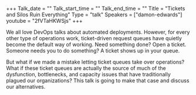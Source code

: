+++
Talk_date = ""
Talk_start_time = ""
Talk_end_time = ""
Title = "Tickets and Silos Ruin Everything"
Type = "talk"
Speakers = ["damon-edwards"]
youtube = "2fVTaHKWSjs"
+++

We all love DevOps talks about automated deployments. However, for every other type of operations work, ticket-driven request queues have quietly become the default way of working. Need something done? Open a ticket. Someone needs you to do something? A ticket shows up in your queue. 

But what if we made a mistake letting ticket queues take over operations? What if these ticket queues are actually the source of much of the dysfunction, bottlenecks, and capacity issues that have traditionally plagued our organizations? This talk is going to make that case and discuss our alternatives.
